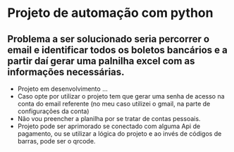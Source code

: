 # Projeto de automação com python

## Problema a ser solucionado seria percorrer o email e identificar todos os boletos bancários e a partir daí gerar uma palnilha excel com as informações necessárias.
- Projeto em desenvolvimento ...
- Caso opte por utilizar o projeto tem que gerar uma senha de acesso na conta do email referente (no meu caso utilizei o gmail, na parte de configurações da conta)
- Não vou preencher a planilha por se tratar de contas pessoais.
- Projeto pode ser aprimorado se conectado com alguma Api de pagamento, ou se utilizar a lógica do projeto e ao invés de códigos de barras, pode ser o qrcode.